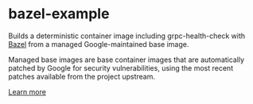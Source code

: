 # bazel-example

Builds a deterministic container image including grpc-health-check with [Bazel](https://bazel.build/) from a
managed Google-maintained base image.

Managed base images are base container images that are automatically patched by Google for security vulnerabilities, 
using the most recent patches available from the project upstream.

[Learn more](https://cloud.google.com/container-registry/docs/managed-base-images)